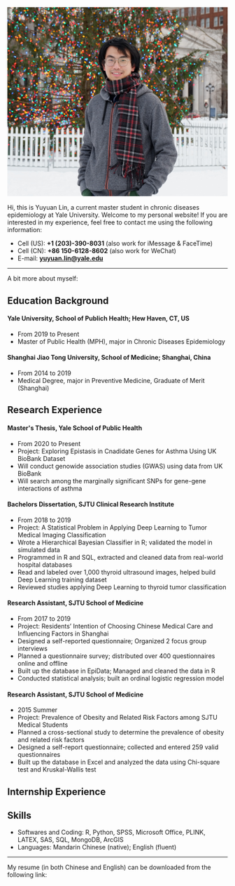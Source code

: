 <!--- Photo --> 
<img src="https://github.com/yuyuan-lin/yuyuan-lin.github.io/blob/master/materials/portrait.JPG"  width="600" class="center">

<!--- Greeting -->
Hi, this is Yuyuan Lin, a current master student in chronic diseases epidemiology at Yale University. Welcome to my personal website! If you are interested in my experience, feel free to contact me using the following information:

<!--- Contact me -->
* Cell (US): **+1 (203)-390-8031** (also work for iMessage & FaceTime)
* Cell (CN): **+86 150-6128-8602** (also work for WeChat)
* E-mail: **yuyuan.lin@yale.edu**

****
<!--- My resume -->
A bit more about myself:
## Education Background

#### Yale University, School of Publich Health; Hew Haven, CT, US
* From 2019 to Present
* Master of Public Health (MPH), major in Chronic Diseases Epidemiology

#### Shanghai Jiao Tong University, School of Medicine; Shanghai, China
* From 2014 to 2019
* Medical Degree, major in Preventive Medicine, Graduate of Merit (Shanghai)

## Research Experience

#### Master's Thesis, Yale School of Public Health
* From 2020 to Present
* Project: Exploring Epistasis in Cnadidate Genes for Asthma Using UK BioBank Dataset
* Will conduct genowide association studies (GWAS) using data from UK BioBank
* Will search among the marginally significant SNPs for gene-gene interactions of asthma


#### Bachelors Dissertation, SJTU Clinical Research Institute
* From 2018 to 2019
* Project: A Statistical Problem in Applying Deep Learning to Tumor Medical Imaging Classification
* Wrote a Hierarchical Bayesian Classifier in R; validated the model in simulated data
* Programmed in R and SQL, extracted and cleaned data from real-world hospital databases
* Read and labeled over 1,000 thyroid ultrasound images, helped build Deep Learning training dataset
* Reviewed studies applying Deep Learning to thyroid tumor classification


#### Research Assistant, SJTU School of Medicine
* From 2017 to 2019
* Project: Residents’ Intention of Choosing Chinese Medical Care and Influencing Factors in Shanghai
* Designed a self-reported questionnaire; Organized 2 focus group interviews
* Planned a questionnaire survey; distributed over 400 questionnaires online and offline
* Built up the database in EpiData; Managed and cleaned the data in R
* Conducted statistical analysis; built an ordinal logistic regression model

#### Research Assistant, SJTU School of Medicine
* 2015 Summer
* Project: Prevalence of Obesity and Related Risk Factors among SJTU Medical Students
* Planned a cross-sectional study to determine the prevalence of obesity and related risk factors
* Designed a self-report questionnaire; collected and entered 259 valid questionnaires
* Built up the database in Excel and analyzed the data using Chi-square test and Kruskal-Wallis test

####

## Internship Experience

## Skills
* Softwares and Coding: R, Python, SPSS, Microsoft Office, PLINK, LATEX, SAS, SQL, MongoDB, ArcGIS
* Languages: Mandarin Chinese (native); English (fluent)

****

<!--- Download My Resume -->
My resume (in both Chinese and English) can be downloaded from the following link:
